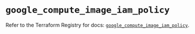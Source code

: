 # `google_compute_image_iam_policy`

Refer to the Terraform Registry for docs: [`google_compute_image_iam_policy`](https://registry.terraform.io/providers/hashicorp/google/5.26.0/docs/resources/compute_image_iam_policy).

